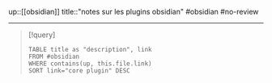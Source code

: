 up::[[obsidian]]
title::"notes sur les plugins obsidian"
#obsidian #no-review 

----

> [!query]
> ```dataview
> TABLE title as "description", link
> FROM #obsidian 
> WHERE contains(up, this.file.link)
> SORT link="core plugin" DESC
> ```





